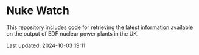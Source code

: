 # Nuke Watch

This repository includes code for retrieving the latest information available on the output of EDF nuclear power plants in the UK.

Last updated: 2024-10-03 19:11